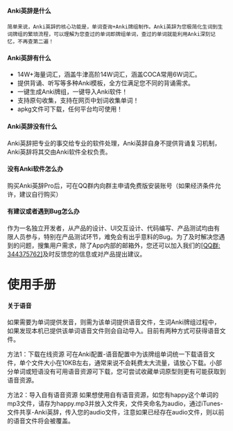 
#### Anki英辞是什么

    简单来说，Anki英辞的核心功能是，单词查询+Anki牌组制作。Anki英辞为您极简化生词到生词牌组的繁琐流程，可以理解为您查过的单词即牌组单词，查过的单词就能利用Anki深刻记忆，不再查第二遍！


#### Anki英辞有什么

+ 14W+海量词汇，涵盖牛津高阶14W词汇，涵盖COCA常用6W词汇。
+ 提供背诵、听写等多种Anki模板，全方位满足您不同的背诵需求。
+ 一键生成Anki牌组，一键导入Anki软件！
+ 支持原句收集，支持在网页中划词收集单词！
+ apkg文件可下载，任何平台均可使用！


#### Anki英辞没有什么

Anki英辞把专业的事交给专业的软件处理，Anki英辞自身不提供背诵复习机制，Anki英辞将其交由Anki软件全权负责。

#### 没有Anki软件怎么办
购买Anki英辞Pro后，可在QQ群内向群主申请免费版安装账号（如果经济条件允许，建议自行购买）
 
#### 有建议或者遇到Bug怎么办

作为一名独立开发者，从产品的设计、UI交互设计、代码编写、产品测试均由有限人员参与，特别在产品测试环节，难免会有出乎意料的Bug。为了及时解决您遇到的问题，搜集用户需求，除了App内部的邮箱外，您还可以加入我们的[[QQ群: 344375762]](https://jq.qq.com/?_wv=1027&k=50cSeyu)及时反馈您的信息或对产品提出建议。

# 使用手册

#### 关于语音

如果需要为单词提供发音，则需为该单词提供语音文件，生词Anki牌组过程中，如果发现本机已提供该单词语音文件则会自动导入。目前有两种方式可获得语音文件。

方法1：下载在线资源
可在Anki配置-语音配置中为该牌组单词统一下载语音文件，单个文件大小在10KB左右，通常来说不会耗费太大流量，请放心下载。小部分单词或短语没有可用语音资源可下载，您可尝试收藏单词原型则更有可能获取到语音资源。

方法2：导入自有语音资源
如果想使用自有语音资源，如您有happy这个单词的mp3文件，请存为happy.mp3并放入文件夹，文件夹命名为audio，通过iTunes-文件共享-Anki英辞，传入您的audio文件，注意如果已经存在audio文件，则以前的语音文件将会被覆盖。
